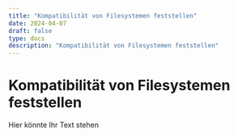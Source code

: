 ```yaml
---
title: "Kompatibilität von Filesystemen feststellen"
date: 2024-04-07
draft: false
type: docs
description: "Kompatibilität von Filesystemen feststellen"
---
```


# Kompatibilität von Filesystemen feststellen

Hier könnte Ihr Text stehen
